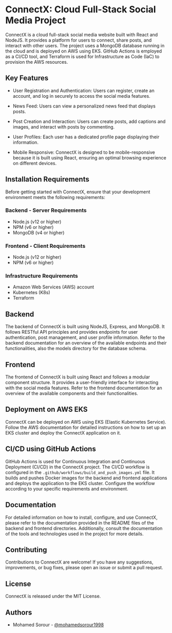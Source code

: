 # ConnectX: Cloud Full-Stack Social Media Project

ConnectX is a cloud full-stack social media website built with React and NodeJS. It provides a platform for users to connect, share posts, and interact with other users. The project uses a MongoDB database running in the cloud and is deployed on AWS using EKS. GitHub Actions is employed as a CI/CD tool, and Terraform is used for Infrastructure as Code (IaC) to provision the AWS resources.

## Key Features

- User Registration and Authentication: Users can register, create an account, and log in securely to access the social media features.

- News Feed: Users can view a personalized news feed that displays posts.

- Post Creation and Interaction: Users can create posts, add captions and images, and interact with posts by commenting.

- User Profiles: Each user has a dedicated profile page displaying their information.

- Mobile Responsive: ConnectX is designed to be mobile-responsive because it is built using React, ensuring an optimal browsing experience on different devices.

## Installation Requirements

Before getting started with ConnectX, ensure that your development environment meets the following requirements:

### Backend - Server Requirements

- Node.js (v12 or higher)
- NPM (v6 or higher)
- MongoDB (v4 or higher)

### Frontend - Client Requirements

- Node.js (v12 or higher)
- NPM (v6 or higher)

### Infrastructure Requirements

- Amazon Web Services (AWS) account
- Kubernetes (K8s)
- Terraform

## Backend

The backend of ConnectX is built using NodeJS, Express, and MongoDB. It follows RESTful API principles and provides endpoints for user authentication, post management, and user profile information. Refer to the backend documentation for an overview of the available endpoints and their functionalities, also the models directory for the database schema.

## Frontend

The frontend of ConnectX is built using React and follows a modular component structure. It provides a user-friendly interface for interacting with the social media features. Refer to the frontend documentation for an overview of the available components and their functionalities.

## Deployment on AWS EKS

ConnectX can be deployed on AWS using EKS (Elastic Kubernetes Service). Follow the AWS documentation for detailed instructions on how to set up an EKS cluster and deploy the ConnectX application on it.

## CI/CD using GitHub Actions

GitHub Actions is used for Continuous Integration and Continuous Deployment (CI/CD) in the ConnectX project. The CI/CD workflow is configured in the `.github/workflows/build_and_push_images.yml` file. It builds and pushes Docker images for the backend and frontend applications and deploys the application to the EKS cluster. Configure the workflow according to your specific requirements and environment.

## Documentation

For detailed information on how to install, configure, and use ConnectX, please refer to the documentation provided in the README files of the backend and frontend directories. Additionally, consult the documentation of the tools and technologies used in the project for more details.

## Contributing

Contributions to ConnectX are welcome! If you have any suggestions, improvements, or bug fixes, please open an issue or submit a pull request.

## License

ConnectX is released under the MIT License.

## Authors

- Mohamed Sorour - [@mohamedsorour1998](mohamedsorour1998)
